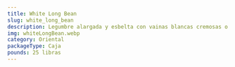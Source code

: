 ```yaml
---
title: White Long Bean
slug: white_long_bean
description: Legumbre alargada y esbelta con vainas blancas cremosas o verdes pálidos, de sabor suave y textura tierna. Clave en cocinas asiáticas para currys, woks y sopas. Perfil nutricional completo; proteína, fibra y vitaminas (A, C). Cultivado en RD bajo protocolos de exportación, adaptable a preparaciones frescas, cocidas o encurtidas para mercados globales.
img: whiteLongBean.webp
category: Oriental
packageType: Caja
pounds: 25 libras
---
```

